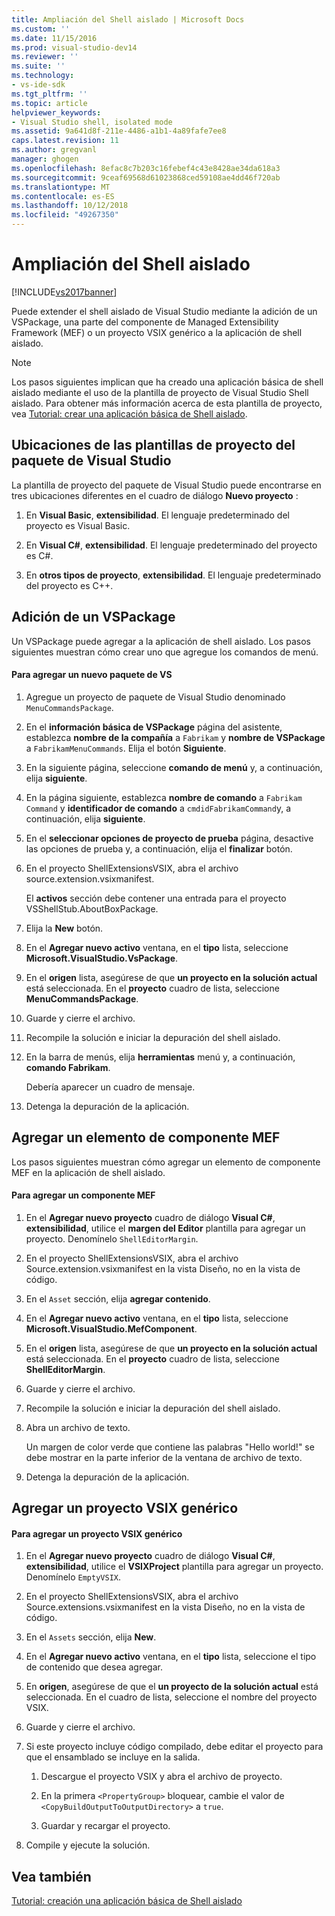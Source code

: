 ```yaml
---
title: Ampliación del Shell aislado | Microsoft Docs
ms.custom: ''
ms.date: 11/15/2016
ms.prod: visual-studio-dev14
ms.reviewer: ''
ms.suite: ''
ms.technology:
- vs-ide-sdk
ms.tgt_pltfrm: ''
ms.topic: article
helpviewer_keywords:
- Visual Studio shell, isolated mode
ms.assetid: 9a641d8f-211e-4486-a1b1-4a89fafe7ee8
caps.latest.revision: 11
ms.author: gregvanl
manager: ghogen
ms.openlocfilehash: 8efac8c7b203c16febef4c43e8428ae34da618a3
ms.sourcegitcommit: 9ceaf69568d61023868ced59108ae4dd46f720ab
ms.translationtype: MT
ms.contentlocale: es-ES
ms.lasthandoff: 10/12/2018
ms.locfileid: "49267350"
---
```

# <a name="extending-the-isolated-shell"></a>Ampliación del Shell aislado
[!INCLUDE[vs2017banner](../includes/vs2017banner.md)]

Puede extender el shell aislado de Visual Studio mediante la adición de un VSPackage, una parte del componente de Managed Extensibility Framework (MEF) o un proyecto VSIX genérico a la aplicación de shell aislado.  
  
> [!NOTE]
>  Los pasos siguientes implican que ha creado una aplicación básica de shell aislado mediante el uso de la plantilla de proyecto de Visual Studio Shell aislado. Para obtener más información acerca de esta plantilla de proyecto, vea [Tutorial: crear una aplicación básica de Shell aislado](../extensibility/walkthrough-creating-a-basic-isolated-shell-application.md).  
  
## <a name="locations-for-the-visual-studio-package-project-template"></a>Ubicaciones de las plantillas de proyecto del paquete de Visual Studio  
 La plantilla de proyecto del paquete de Visual Studio puede encontrarse en tres ubicaciones diferentes en el cuadro de diálogo **Nuevo proyecto** :  
  
1.  En **Visual Basic**, **extensibilidad**. El lenguaje predeterminado del proyecto es Visual Basic.  
  
2.  En **Visual C#**, **extensibilidad**. El lenguaje predeterminado del proyecto es C#.  
  
3.  En **otros tipos de proyecto**, **extensibilidad**. El lenguaje predeterminado del proyecto es C++.  
  
## <a name="adding-a-vspackage"></a>Adición de un VSPackage  
 Un VSPackage puede agregar a la aplicación de shell aislado. Los pasos siguientes muestran cómo crear uno que agregue los comandos de menú.  
  
#### <a name="to-add-a-new-vspackage"></a>Para agregar un nuevo paquete de VS  
  
1.  Agregue un proyecto de paquete de Visual Studio denominado `MenuCommandsPackage`.  
  
2.  En el **información básica de VSPackage** página del asistente, establezca **nombre de la compañía** a `Fabrikam` y **nombre de VSPackage** a `FabrikamMenuCommands`. Elija el botón **Siguiente**.  
  
3.  En la siguiente página, seleccione **comando de menú** y, a continuación, elija **siguiente**.  
  
4.  En la página siguiente, establezca **nombre de comando** a `Fabrikam Command` y **identificador de comando** a `cmdidFabrikamCommand`y, a continuación, elija **siguiente**.  
  
5.  En el **seleccionar opciones de proyecto de prueba** página, desactive las opciones de prueba y, a continuación, elija el **finalizar** botón.  
  
6.  En el proyecto ShellExtensionsVSIX, abra el archivo source.extension.vsixmanifest.  
  
     El **activos** sección debe contener una entrada para el proyecto VSShellStub.AboutBoxPackage.  
  
7.  Elija la **New** botón.  
  
8.  En el **Agregar nuevo activo** ventana, en el **tipo** lista, seleccione **Microsoft.VisualStudio.VsPackage**.  
  
9. En el **origen** lista, asegúrese de que **un proyecto en la solución actual** está seleccionada. En el **proyecto** cuadro de lista, seleccione **MenuCommandsPackage**.  
  
10. Guarde y cierre el archivo.  
  
11. Recompile la solución e iniciar la depuración del shell aislado.  
  
12. En la barra de menús, elija **herramientas** menú y, a continuación, **comando Fabrikam**.  
  
     Debería aparecer un cuadro de mensaje.  
  
13. Detenga la depuración de la aplicación.  
  
## <a name="adding-a-mef-component-part"></a>Agregar un elemento de componente MEF  
 Los pasos siguientes muestran cómo agregar un elemento de componente MEF en la aplicación de shell aislado.  
  
#### <a name="to-add-a-mef-component"></a>Para agregar un componente MEF  
  
1.  En el **Agregar nuevo proyecto** cuadro de diálogo **Visual C#**, **extensibilidad**, utilice el **margen del Editor** plantilla para agregar un proyecto. Denomínelo `ShellEditorMargin`.  
  
2.  En el proyecto ShellExtensionsVSIX, abra el archivo Source.extension.vsixmanifest en la vista Diseño, no en la vista de código.  
  
3.  En el `Asset` sección, elija **agregar contenido**.  
  
4.  En el **Agregar nuevo activo** ventana, en el **tipo** lista, seleccione **Microsoft.VisualStudio.MefComponent**.  
  
5.  En el **origen** lista, asegúrese de que **un proyecto en la solución actual** está seleccionada. En el **proyecto** cuadro de lista, seleccione **ShellEditorMargin**.  
  
6.  Guarde y cierre el archivo.  
  
7.  Recompile la solución e iniciar la depuración del shell aislado.  
  
8.  Abra un archivo de texto.  
  
     Un margen de color verde que contiene las palabras "Hello world!" se debe mostrar en la parte inferior de la ventana de archivo de texto.  
  
9. Detenga la depuración de la aplicación.  
  
## <a name="adding-a-generic-vsix-project"></a>Agregar un proyecto VSIX genérico  
  
#### <a name="to-add-a-generic-vsix-project"></a>Para agregar un proyecto VSIX genérico  
  
1.  En el **Agregar nuevo proyecto** cuadro de diálogo **Visual C#**, **extensibilidad**, utilice el **VSIXProject** plantilla para agregar un proyecto. Denomínelo `EmptyVSIX`.  
  
2.  En el proyecto ShellExtensionsVSIX, abra el archivo Source.extensions.vsixmanifest en la vista Diseño, no en la vista de código.  
  
3.  En el `Assets` sección, elija **New**.  
  
4.  En el **Agregar nuevo activo** ventana, en el **tipo** lista, seleccione el tipo de contenido que desea agregar.  
  
5.  En **origen**, asegúrese de que el **un proyecto de la solución actual** está seleccionada. En el cuadro de lista, seleccione el nombre del proyecto VSIX.  
  
6.  Guarde y cierre el archivo.  
  
7.  Si este proyecto incluye código compilado, debe editar el proyecto para que el ensamblado se incluye en la salida.  
  
    1.  Descargue el proyecto VSIX y abra el archivo de proyecto.  
  
    2.  En la primera `<PropertyGroup>` bloquear, cambie el valor de `<CopyBuildOutputToOutputDirectory>` a `true`.  
  
    3.  Guardar y recargar el proyecto.  
  
8.  Compile y ejecute la solución.  
  
## <a name="see-also"></a>Vea también  
 [Tutorial: creación una aplicación básica de Shell aislado](../extensibility/walkthrough-creating-a-basic-isolated-shell-application.md)

